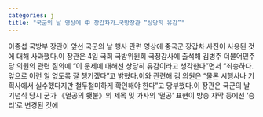 ```yaml
---
categories: j
title: "국군의 날 영상에 中 장갑차가…국방장관 “상당히 유감”"
---
```

이종섭 국방부 장관이 앞선 국군의 날 행사 관련 영상에 중국군 장갑차 사진이 사용된 것에 대해 사과했다.이 장관은 4일 국회 국방위원회 국정감사에 출석해 김병주 더불어민주당 의원의 관련 질의에 “이 문제에 대해선 상당히 유감이라고 생각한다”면서 “죄송하다. 앞으로 이런 일 없도록 잘 챙기겠다”고 밝혔다.이와 관련해 김 의원은 “물론 시행사나 기획사에서 실수했다지만 철두철미하게 확인해야 한다”고 당부했다.이 장관은 국군의 날 기념식 당시 군가 《멸공의 횃불》의 제목 및 가사의 ‘멸공’ 표현이 방송 자막 등에선 ‘승리’로 변경된 것에